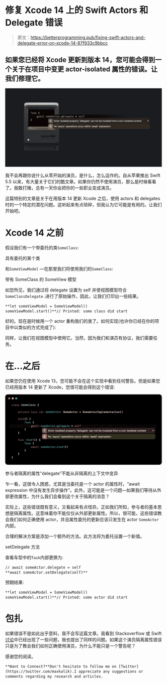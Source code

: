 # 修复 Xcode 14 上的 Swift Actors 和 Delegate 错误

> 原文：<https://betterprogramming.pub/fixing-swift-actors-and-delegate-error-on-xcode-14-87f933c9bbcc>

## 如果您已经将 Xcode 更新到版本 14，您可能会得到一个关于在项目中变更 actor-isolated 属性的错误。让我们修理它。

![](img/20515d1096191f85ca75b95bbec5090a.png)

我不会再跟你说什么从零开始的演员，是什么，怎么运作的。自从苹果推出 Swift 5.5 以来，有大量关于它们的酷文章。如果你仍然不使用演员，那么是时候看看了。我敢打赌，总有一天你会把你的一些职业变成演员。

这篇特别的文章是关于在用版本 14 更新 Xcode 之后，使用 actors 和 delegates 时的一个特定的潜在问题。这听起来有点琐碎，但我认为它可能是有用的。让我们开始吧。

# Xcode 14 之前

假设我们有一个带委托的类`SomeClass`:

具有委托的某个类

和`SomeViewModel` —在那里我们将使用我们的`SomeClass`:

带有 SomeClass 的 SomeView 模型

如您所见，我们通过将 delegate 设置为 self 并使视图模型符合`SomeClassDelegate.`进行了原始操作，因此，让我们打印出一些结果。

```
**let someViewModel = SomeViewModel()
someViewModel.start()**// Printed: some class did start
```

好的。现在是时候用一个 actor 重构我们的类了。如何实现(也许你已经在你的项目中以类似的方式完成了):

同样，让我们在视图模型中使用它。当然，因为我们和演员有协议，我们需要任务。

# 在...之后

如果您仍在使用 Xcode 13，您可能不会在这个实现中看到任何警告。但是如果您已经用版本 14 更新了 Xcode，您很可能会得到这个错误:

![](img/e113017f9aba653dd42f114d610ab67e.png)

参与者隔离的属性“delegate”不能从非隔离的上下文中变异

乍一看，这很令人困惑，尤其是当委托是一个 actor 的属性时，“await expression 中没有发生异步操作”。此外，这可能是一个问题—如果我们等待从外部更改属性，为什么我们会看到这个关于隔离的消息？

实际上，这些错误既有意义，又看起来有点怪异。正如我们所知，参与者的基本思想是隔离属性。这意味着你不能仅仅从外部更新属性。所以，很可能，这些错误教会我们如何正确使用 actor，并且属性委托的更新应该只发生在 actor `SomeActor`内部。

合理的解决方案是添加一个额外的方法。此方法将为委托设置一个新值。

setDelegate 方法

查看车型中的`Task`内部更换为:

```
// await someActor.delegate = self
**await someActor.setDelegate(self)**
```

预期结果:

```
**let someViewModel = SomeViewModel()
someViewModel.start()**// Printed: some actor did start
```

# 包扎

如果错误不是如此出乎意料，我不会写这篇文章。我看到 Stackoverflow 或 Swift [讨论](https://forums.swift.org/t/used-to-work-xcode-14b4-now-doesnt-actor-isolated-property-lastloggedtimestamp-can-not-be-mutated-from-a-sendable-closure/59262)中已经出现了一些问题，我也提出了同样的问题。如果这个演员隔离属性错误只是为了教会我们如何正确使用演员，为什么不能只是一个警告呢？

感谢您的阅读。

```
**Want to Connect?**Don't hesitate to follow me on [Twitter](https://twitter.com/maxkalik).I appreciate any suggestions or comments regarding my research and articles.
```